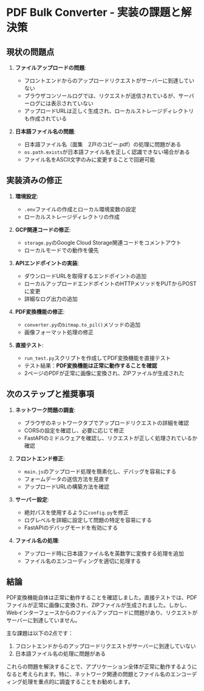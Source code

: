 # PDF Bulk Converter - 実装の課題と解決策

## 現状の問題点

1. **ファイルアップロードの問題**:
   - フロントエンドからのアップロードリクエストがサーバーに到達していない
   - ブラウザコンソールログでは、リクエストが送信されているが、サーバーログには表示されていない
   - アップロードURLは正しく生成され、ローカルストレージディレクトリも作成されている

2. **日本語ファイル名の問題**:
   - 日本語ファイル名（面集　2戸のコピー.pdf）の処理に問題がある
   - `os.path.exists`が日本語ファイル名を正しく認識できない場合がある
   - ファイル名をASCII文字のみに変更することで回避可能

## 実装済みの修正

1. **環境設定**:
   - `.env`ファイルの作成とローカル環境変数の設定
   - ローカルストレージディレクトリの作成

2. **GCP関連コードの修正**:
   - `storage.py`のGoogle Cloud Storage関連コードをコメントアウト
   - ローカルモードでの動作を優先

3. **APIエンドポイントの実装**:
   - ダウンロードURLを取得するエンドポイントの追加
   - ローカルアップロードエンドポイントのHTTPメソッドをPUTからPOSTに変更
   - 詳細なログ出力の追加

4. **PDF変換機能の修正**:
   - `converter.py`の`bitmap.to_pil()`メソッドの追加
   - 画像フォーマット処理の修正

5. **直接テスト**:
   - `run_test.py`スクリプトを作成してPDF変換機能を直接テスト
   - テスト結果：**PDF変換機能は正常に動作することを確認**
   - 2ページのPDFが正常に画像に変換され、ZIPファイルが生成された

## 次のステップと推奨事項

1. **ネットワーク問題の調査**:
   - ブラウザのネットワークタブでアップロードリクエストの詳細を確認
   - CORSの設定を確認し、必要に応じて修正
   - FastAPIのミドルウェアを確認し、リクエストが正しく処理されているか確認

2. **フロントエンド修正**:
   - `main.js`のアップロード処理を簡素化し、デバッグを容易にする
   - フォームデータの送信方法を見直す
   - アップロードURLの構築方法を確認

3. **サーバー設定**:
   - 絶対パスを使用するように`config.py`を修正
   - ログレベルを詳細に設定して問題の特定を容易にする
   - FastAPIのデバッグモードを有効にする

4. **ファイル名の処理**:
   - アップロード時に日本語ファイル名を英数字に変換する処理を追加
   - ファイル名のエンコーディングを適切に処理する

## 結論

PDF変換機能自体は正常に動作することを確認しました。直接テストでは、PDFファイルが正常に画像に変換され、ZIPファイルが生成されました。しかし、Webインターフェースからのファイルアップロードに問題があり、リクエストがサーバーに到達していません。

主な課題は以下の2点です：
1. フロントエンドからのアップロードリクエストがサーバーに到達していない
2. 日本語ファイル名の処理に問題がある

これらの問題を解決することで、アプリケーション全体が正常に動作するようになると考えられます。特に、ネットワーク関連の問題とファイル名のエンコーディング処理を重点的に調査することをお勧めします。
